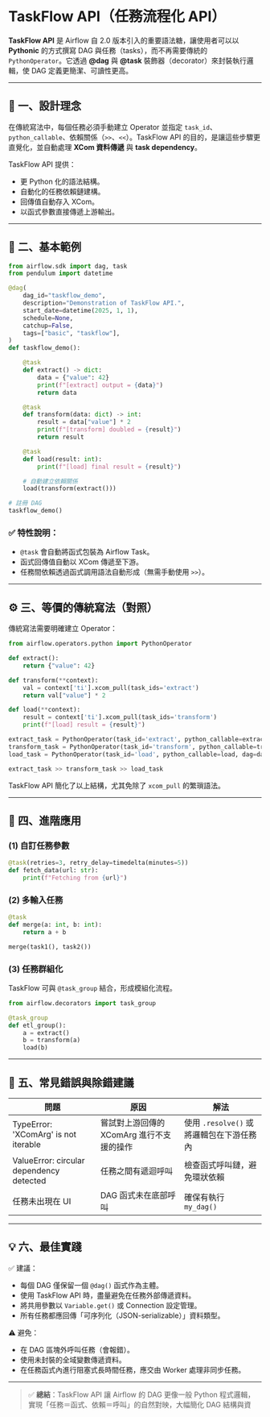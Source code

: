 # TaskFlow API（任務流程化 API）

**TaskFlow API** 是 Airflow 自 2.0 版本引入的重要語法糖，讓使用者可以以 **Pythonic** 的方式撰寫 DAG 與任務（tasks），而不再需要傳統的 `PythonOperator`。它透過 **@dag** 與 **@task** 裝飾器（decorator）來封裝執行邏輯，使 DAG 定義更簡潔、可讀性更高。

---

## 🧭 一、設計理念

在傳統寫法中，每個任務必須手動建立 Operator 並指定 `task_id`、`python_callable`、依賴關係（`>>`、`<<`）。TaskFlow API 的目的，是讓這些步驟更直覺化，並自動處理 **XCom 資料傳遞** 與 **task dependency**。

TaskFlow API 提供：

* 更 Python 化的語法結構。
* 自動化的任務依賴鏈建構。
* 回傳值自動存入 XCom。
* 以函式參數直接傳遞上游輸出。

---

## 🧩 二、基本範例

```python
from airflow.sdk import dag, task
from pendulum import datetime

@dag(
    dag_id="taskflow_demo",
    description="Demonstration of TaskFlow API.",
    start_date=datetime(2025, 1, 1),
    schedule=None,
    catchup=False,
    tags=["basic", "taskflow"],
)
def taskflow_demo():

    @task
    def extract() -> dict:
        data = {"value": 42}
        print(f"[extract] output = {data}")
        return data

    @task
    def transform(data: dict) -> int:
        result = data["value"] * 2
        print(f"[transform] doubled = {result}")
        return result

    @task
    def load(result: int):
        print(f"[load] final result = {result}")

    # 自動建立依賴關係
    load(transform(extract()))

# 註冊 DAG
taskflow_demo()
```

### ✅ 特性說明：

* `@task` 會自動將函式包裝為 Airflow Task。
* 函式回傳值自動以 XCom 傳遞至下游。
* 任務間依賴透過函式調用語法自動形成（無需手動使用 `>>`）。

---

## ⚙️ 三、等價的傳統寫法（對照）

傳統寫法需要明確建立 Operator：

```python
from airflow.operators.python import PythonOperator

def extract():
    return {"value": 42}

def transform(**context):
    val = context['ti'].xcom_pull(task_ids='extract')
    return val["value"] * 2

def load(**context):
    result = context['ti'].xcom_pull(task_ids='transform')
    print(f"[load] result = {result}")

extract_task = PythonOperator(task_id='extract', python_callable=extract, dag=dag)
transform_task = PythonOperator(task_id='transform', python_callable=transform, dag=dag)
load_task = PythonOperator(task_id='load', python_callable=load, dag=dag)

extract_task >> transform_task >> load_task
```

TaskFlow API 簡化了以上結構，尤其免除了 `xcom_pull` 的繁瑣語法。

---

## 🔁 四、進階應用

### (1) 自訂任務參數

```python
@task(retries=3, retry_delay=timedelta(minutes=5))
def fetch_data(url: str):
    print(f"Fetching from {url}")
```

### (2) 多輸入任務

```python
@task
def merge(a: int, b: int):
    return a + b

merge(task1(), task2())
```

### (3) 任務群組化

TaskFlow 可與 `@task_group` 結合，形成模組化流程。

```python
from airflow.decorators import task_group

@task_group
def etl_group():
    a = extract()
    b = transform(a)
    load(b)
```

---

## 🧠 五、常見錯誤與除錯建議

| 問題                                       | 原因                        | 解法                          |
| ---------------------------------------- | ------------------------- | --------------------------- |
| TypeError: 'XComArg' is not iterable     | 嘗試對上游回傳的 XComArg 進行不支援的操作 | 使用 `.resolve()` 或將邏輯包在下游任務內 |
| ValueError: circular dependency detected | 任務之間有遞迴呼叫                 | 檢查函式呼叫鏈，避免環狀依賴              |
| 任務未出現在 UI                                | DAG 函式未在底部呼叫              | 確保有執行 `my_dag()`            |

---

## 💡 六、最佳實踐

✅ 建議：

* 每個 DAG 僅保留一個 `@dag()` 函式作為主體。
* 使用 TaskFlow API 時，盡量避免在任務外部傳遞資料。
* 將共用參數以 `Variable.get()` 或 Connection 設定管理。
* 所有任務都應回傳「可序列化（JSON-serializable）」資料類型。

⚠️ 避免：

* 在 DAG 區塊外呼叫任務（會報錯）。
* 使用未封裝的全域變數傳遞資料。
* 在任務函式內進行阻塞式長時間任務，應交由 Worker 處理非同步任務。

---

> ✅ **總結**：TaskFlow API 讓 Airflow 的 DAG 更像一般 Python 程式邏輯，實現「任務＝函式、依賴＝呼叫」的自然對映，大幅簡化 DAG 結構與資
